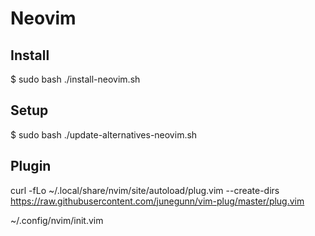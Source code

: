 Neovim
======

Install
-------

  $ sudo bash ./install-neovim.sh

Setup
-----

  $ sudo bash ./update-alternatives-neovim.sh

Plugin
------

  curl -fLo ~/.local/share/nvim/site/autoload/plug.vim --create-dirs https://raw.githubusercontent.com/junegunn/vim-plug/master/plug.vim


  ~/.config/nvim/init.vim

